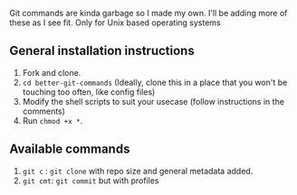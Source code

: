 Git commands are kinda garbage so I made my own. I'll be adding more of these as I see fit.
Only for Unix based operating systems

## General installation instructions

1. Fork and clone.
2. `cd better-git-commands` (Ideally, clone this in a place that you won't be touching too often, like config files)
3. Modify the shell scripts to suit your usecase (follow instructions in the comments)
4. Run `chmod +x *`.

## Available commands

1. `git c` : `git clone` with repo size and general metadata added.
2. `git cmt`: `git commit` but with profiles
